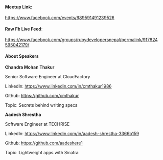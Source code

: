 #### Meetup Link:             

https://www.facebook.com/events/689591491239526

#### Raw Fb Live Feed:

https://www.facebook.com/groups/rubydevelopersnepal/permalink/917824595042179/


#### About Speakers

__Chandra Mohan Thakur__

Senior Software Engineer at CloudFactory

LinkedIn: https://www.linkedin.com/in/cmthakur1986

Github: https://github.com/cmthakur

Topic: Secrets behind writing specs


__Aadesh Shrestha__

Software Engineer at TECHRISE

LinkedIn: https://www.linkedin.com/in/aadesh-shrestha-3366b159

Github: https://github.com/aadeshere1

Topic: Lightweight apps with Sinatra
